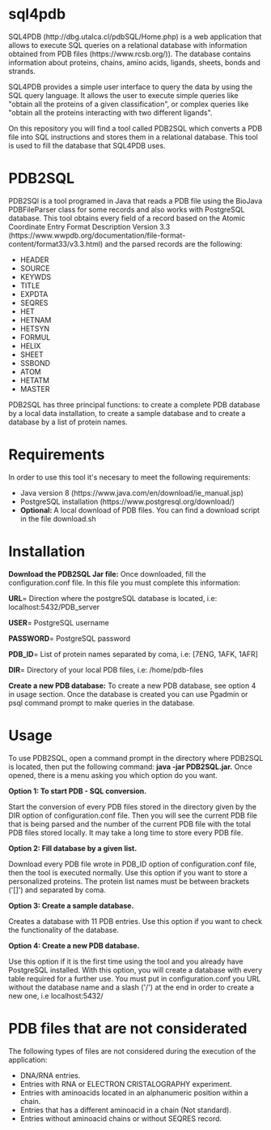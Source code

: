# sql4pdb

<p> SQL4PDB (http://dbg.utalca.cl/pdbSQL/Home.php) is a web application that allows to execute SQL queries on a relational database with information obtained from PDB files (https://www.rcsb.org/)). The database contains information about proteins, chains, amino acids, ligands, sheets, bonds and strands.

SQL4PDB provides a simple user interface to query the data by using the SQL query language. It allows the user to execute simple queries like "obtain all the proteins of a given classification", or complex queries like "obtain all the proteins interacting with two different ligands". </p>

<p> On this repository you will find a tool called PDB2SQL which converts a PDB file into SQL instructions and stores them in a relational database. This tool is used to fill the database that SQL4PDB uses.</p>

<h1> PDB2SQL </h1>
<p> PDB2SQl is a tool programed in Java that reads a PDB file using the BioJava PDBFileParser class for some records and also works with PostgreSQL database. This tool obtains every field of a record based on the Atomic Coordinate Entry Format Description Version 3.3 (https://www.wwpdb.org/documentation/file-format-content/format33/v3.3.html) and the parsed records are the following: </p>

<ul>
  <li> HEADER </li> 
  <li> SOURCE </li> 
  <li> KEYWDS </li> 
  <li> TITLE </li>
  <li> EXPDTA </li>
  <li> SEQRES </li> 
  <li> HET </li> 
  <li> HETNAM </li> 
  <li> HETSYN </li> 
  <li> FORMUL </li> 
  <li> HELIX </li> 
  <li> SHEET </li> 
  <li> SSBOND </li> 
  <li> ATOM </li> 
  <li> HETATM </li> 
  <li> MASTER </li> 
</ul>
<p> PDB2SQL has three principal functions: to create a complete PDB database by a local data installation, to create a sample database and to create a database by a list of protein names.</p>

<h1>Requirements</h1>
In order to use this tool it's necesary to meet the following requirements:

<ul>
  <li>Java version 8 (https://www.java.com/en/download/ie_manual.jsp)</li>
  <li>PostgreSQL installation (https://www.postgresql.org/download/)</li>
  <li> <b>Optional: </b>A local download of PDB files. You can find a download script in the file download.sh</li>
</ul>

<h1>Installation</h1>

<p><b>Download the PDB2SQL Jar file:</b> Once downloaded, fill the configuration.conf file. In this file you must complete this information:</p>

<p><b>URL</b>= Direction where the postgreSQL database is located, i.e: localhost:5432/PDB_server</p>
<p><b>USER</b>= PostgreSQL username</p>
<p><b>PASSWORD</b>= PostgreSQL password</p>
<p><b>PDB_ID</b>= List of protein names separated by coma, i.e: [7ENG, 1AFK, 1AFR]</p>
<p><b>DIR</b>= Directory of your local PDB files, i.e: /home/pdb-files</p>

<p><b>Create a new PDB database:</b>  To create a new PDB database, see option 4 in usage section. Once the database is created you can use Pgadmin or psql command prompt to make queries in the database.</p>

<h1>Usage</h1>
<p>To use PDB2SQL, open a command prompt in the directory where PDB2SQL is located, then put the following command: <b>java -jar PDB2SQL.jar.</b>  Once opened, there is a menu asking you which option do you want.</p>
<p><b>Option 1: To start PDB - SQL conversion.</b></p>
<p>Start the conversion of every PDB files stored in the directory given by the DIR option of configuration.conf file. Then you will see the current PDB file that is being parsed and the number of the current PDB file with the total PDB files stored locally. It may take a long time to store every PDB file.</p>
<p><b>Option 2: Fill database by a given list.</b></p>
<p>Download every PDB file wrote in PDB_ID option of configuration.conf file, then the tool is executed normally. Use this option if you want to store a personalized proteins. The protein list names must be between brackets ('[]') and separated by coma.</p>
<p><b>Option 3: Create a sample database.</b></p>
<p>Creates a database with 11 PDB entries. Use this option if you want to check the functionality of the database.</p>
<p><b>Option 4: Create a new PDB database.</b></p>
<p>Use this option if it is the first time using the tool and you already have PostgreSQL installed. With this option, you will create a database with every table required for a further use. You must put in configuration.conf you URL without the database name and a slash ('/') at the end in order to create a new one, i.e localhost:5432/</p>
<h1>PDB files that are not considerated</h1>
<p>The following types of files are not considered during the execution of the application:</p>
<ul>
<li>DNA/RNA entries.</li>
<li>Entries with RNA or ELECTRON CRISTALOGRAPHY experiment.</li>
<li>Entries with aminoacids located in an alphanumeric position within a chain.</li>
<li>Entries that has a different aminoacid in a chain (Not standard).</li>
<li>Entries without aminoacid chains or without SEQRES record.</li>
</ul>
